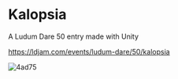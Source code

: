# Kalopsia

A Ludum Dare 50 entry made with Unity

https://ldjam.com/events/ludum-dare/50/kalopsia

![4ad75](https://github.com/tailow/kalopsia/assets/8077152/81386f97-ab3a-4008-a840-721ddc9a6305)
